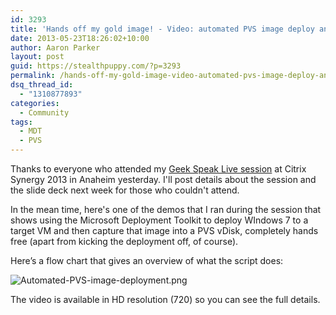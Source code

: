 ```yaml
---
id: 3293
title: 'Hands off my gold image! - Video: automated PVS image deploy and capture'
date: 2013-05-23T18:26:02+10:00
author: Aaron Parker
layout: post
guid: https://stealthpuppy.com/?p=3293
permalink: /hands-off-my-gold-image-video-automated-pvs-image-deploy-and-capture/
dsq_thread_id:
  - "1310877893"
categories:
  - Community
tags:
  - MDT
  - PVS
---
```

Thanks to everyone who attended my [Geek Speak Live session](https://citrix.g2planet.com/synergylosangeles2013/public_session_view.php?agenda_session_id=274&conference=synergy) at Citrix Synergy 2013 in Anaheim yesterday. I'll post details about the session and the slide deck next week for those who couldn't attend.

In the mean time, here's one of the demos that I ran during the session that shows using the Microsoft Deployment Toolkit to deploy WIndows 7 to a target VM and then capture that image into a PVS vDisk, completely hands free (apart from kicking the deployment off, of course).

Here’s a flow chart that gives an overview of what the script does:

![Automated-PVS-image-deployment.png]({{site.baseurl}}/media/2013/05/Automated-PVS-image-deployment.png)

The video is available in HD resolution (720) so you can see the full details.